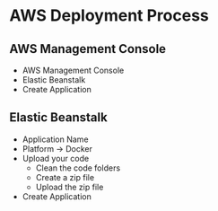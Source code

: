 # AWS Deployment Process

**AWS Management Console**
-
- AWS Management Console
- Elastic Beanstalk
- Create Application

**Elastic Beanstalk**
-
- Application Name
- Platform -> Docker
- Upload your code
    - Clean the code folders
    - Create a zip file
    - Upload the zip file
- Create Application

